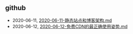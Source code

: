 ## github
* 2020-06-11, [2020-06-11-静态站点和博客架构.md](../posts/2020-06-11-静态站点和博客架构.md)
* 2020-06-12, [2020-06-12-免费CDN的最正确使用姿势.md](../posts/2020-06-12-免费CDN的最正确使用姿势.md)